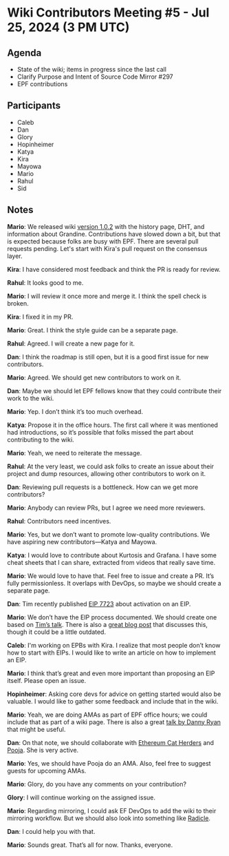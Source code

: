 # Wiki Contributors Meeting #5 - Jul 25, 2024 (3 PM UTC)

## Agenda

- State of the wiki; items in progress since the last call
- Clarify Purpose and Intent of Source Code Mirror #297
- EPF contributions

## Participants

- Caleb
- Dan
- Glory
- Hopinheimer
- Katya
- Kira
- Mayowa
- Mario
- Rahul
- Sid

## Notes

**Mario**: We released wiki [version 1.0.2](https://github.com/eth-protocol-fellows/protocol-studies/commit/ef0b7597261dde7706a2e5f5a34b53b74b530d0d) with the history page, DHT, and information about Grandine. Contributions have slowed down a bit, but that is expected because folks are busy with EPF. There are several pull requests pending. Let's start with Kira's pull request on the consensus layer.

**Kira**: I have considered most feedback and think the PR is ready for review.

**Rahul**: It looks good to me.

**Mario**: I will review it once more and merge it. I think the spell check is broken.

**Kira**: I fixed it in my PR.

**Mario**: Great. I think the style guide can be a separate page.

**Rahul**: Agreed. I will create a new page for it.

**Dan**: I think the roadmap is still open, but it is a good first issue for new contributors.

**Mario**: Agreed. We should get new contributors to work on it.

**Dan**: Maybe we should let EPF fellows know that they could contribute their work to the wiki.

**Mario**: Yep. I don’t think it’s too much overhead.

**Katya**: Propose it in the office hours. The first call where it was mentioned had introductions, so it’s possible that folks missed the part about contributing to the wiki.

**Mario**: Yeah, we need to reiterate the message.

**Rahul**: At the very least, we could ask folks to create an issue about their project and dump resources, allowing other contributors to work on it.

**Dan**: Reviewing pull requests is a bottleneck. How can we get more contributors?

**Mario**: Anybody can review PRs, but I agree we need more reviewers.

**Rahul**: Contributors need incentives.

**Mario**: Yes, but we don’t want to promote low-quality contributions. We have aspiring new contributors—Katya and Mayowa.

**Katya**: I would love to contribute about Kurtosis and Grafana. I have some cheat sheets that I can share, extracted from videos that really save time.

**Mario**: We would love to have that. Feel free to issue and create a PR. It’s fully permissionless. It overlaps with DevOps, so maybe we should create a separate page.

**Dan**: Tim recently published [EIP 7723](https://github.com/ethereum/EIPs/blob/master/EIPS/eip-7723.md) about activation on an EIP.

**Mario**: We don’t have the EIP process documented. We should create one based on [Tim’s talk](https://www.youtube.com/watch?v=5L9UUCL7bzI). There is also a [great blog post](https://medium.com/ethereum-magicians/comprehensive-guide-on-writing-and-submitting-an-eip-9474163771f0) that discusses this, though it could be a little outdated.

**Caleb**: I'm working on EPBs with Kira. I realize that most people don’t know how to start with EIPs. I would like to write an article on how to implement an EIP.

**Mario**: I think that’s great and even more important than proposing an EIP itself. Please open an issue.

**Hopinheimer**: Asking core devs for advice on getting started would also be valuable. I would like to gather some feedback and include that in the wiki.

**Mario**: Yeah, we are doing AMAs as part of EPF office hours; we could include that as part of a wiki page. There is also a great [talk by Danny Ryan](https://streameth.org/devconnect/watch?session=65b8f8cfa5b2d09b88ec114b) that might be useful.

**Dan**: On that note, we should collaborate with [Ethereum Cat Herders](https://www.ethereumcatherders.com/) and [Pooja](https://twitter.com/poojaranjan19). She is very active.

**Mario**: Yes, we should have Pooja do an AMA. Also, feel free to suggest guests for upcoming AMAs.

**Mario**: Glory, do you have any comments on your contribution?

**Glory**: I will continue working on the assigned issue.

**Mario**: Regarding mirroring, I could ask EF DevOps to add the wiki to their mirroring workflow. But we should also look into something like [Radicle](https://app.radicle.xyz/nodes/seed.radicle.xyz).

**Dan**: I could help you with that.

**Mario**: Sounds great. That’s all for now. Thanks, everyone.

